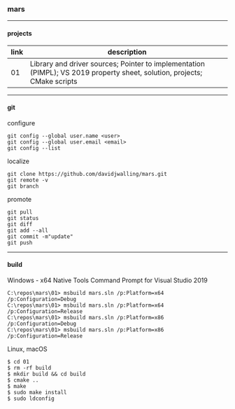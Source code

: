 ### mars

<hr>

#### projects

|link|description|
|-|-|
|01|Library and driver sources; Pointer to implementation (PIMPL); VS 2019 property sheet, solution, projects; CMake scripts|

<hr>

#### git
configure
```
git config --global user.name <user>
git config --global user.email <email>
git config --list
```
localize
```
git clone https://github.com/davidjwalling/mars.git
git remote -v
git branch
```
promote
```
git pull
git status
git diff
git add --all
git commit -m"update"
git push
```

<hr>

#### build
Windows - x64 Native Tools Command Prompt for Visual Studio 2019
```
C:\repos\mars\01> msbuild mars.sln /p:Platform=x64 /p:Configuration=Debug
C:\repos\mars\01> msbuild mars.sln /p:Platform=x64 /p:Configuration=Release
C:\repos\mars\01> msbuild mars.sln /p:Platform=x86 /p:Configuration=Debug
C:\repos\mars\01> msbuild mars.sln /p:Platform=x86 /p:Configuration=Release
```
Linux, macOS
```
$ cd 01
$ rm -rf build
$ mkdir build && cd build
$ cmake ..
$ make
$ sudo make install
$ sudo ldconfig
```
